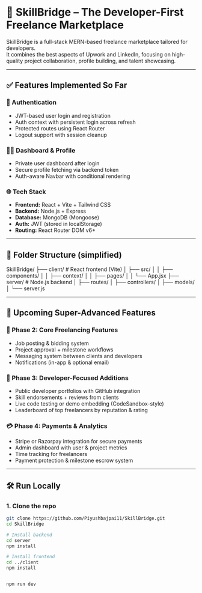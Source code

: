# 🚀 SkillBridge – The Developer-First Freelance Marketplace

SkillBridge is a full-stack MERN-based freelance marketplace tailored for developers.  
It combines the best aspects of Upwork and LinkedIn, focusing on high-quality project collaboration, profile building, and talent showcasing.

---

## ✅ Features Implemented So Far

### 🔐 Authentication
- JWT-based user login and registration
- Auth context with persistent login across refresh
- Protected routes using React Router
- Logout support with session cleanup

### 👨‍💻 Dashboard & Profile
- Private user dashboard after login
- Secure profile fetching via backend token
- Auth-aware Navbar with conditional rendering

### 🌐 Tech Stack
- **Frontend:** React + Vite + Tailwind CSS
- **Backend:** Node.js + Express
- **Database:** MongoDB (Mongoose)
- **Auth:** JWT (stored in localStorage)
- **Routing:** React Router DOM v6+

---

## 📂 Folder Structure (simplified)

SkillBridge/
├── client/ # React frontend (Vite)
│ ├── src/
│ │ ├── components/
│ │ ├── context/
│ │ ├── pages/
│ │ └── App.jsx
├── server/ # Node.js backend
│ ├── routes/
│ ├── controllers/
│ ├── models/
│ └── server.js


---

## 🔮 Upcoming Super-Advanced Features

### 🎯 Phase 2: Core Freelancing Features
- Job posting & bidding system
- Project approval + milestone workflows
- Messaging system between clients and developers
- Notifications (in-app & optional email)

### 💼 Phase 3: Developer-Focused Additions
- Public developer portfolios with GitHub integration
- Skill endorsements + reviews from clients
- Live code testing or demo embedding (CodeSandbox-style)
- Leaderboard of top freelancers by reputation & rating

### 💳 Phase 4: Payments & Analytics
- Stripe or Razorpay integration for secure payments
- Admin dashboard with user & project metrics
- Time tracking for freelancers
- Payment protection & milestone escrow system

---

## 🛠️ Run Locally

### 1. Clone the repo
```bash
git clone https://github.com/Piyushbajpai11/SkillBridge.git
cd SkillBridge

# Install backend
cd server
npm install

# Install frontend
cd ../client
npm install


npm run dev
